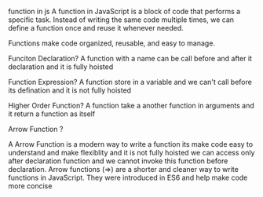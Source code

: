 function in js 
A function in JavaScript is a block of code that performs a specific task. Instead of writing the same code multiple times, we can define a function once and reuse it whenever needed.

Functions make code organized, reusable, and easy to manage.

Funciton Declaration?
A function with a name can be call before and after it declaration and it is fully hoisted

Function Expression?
A function store in a variable and we can't call before its defination and it is not fully hoisted

Higher Order Function?
A function take a another function in arguments and it return a function as itself

Arrow Function ?

A Arrow Function is a modern way to write a function its make code easy to understand and make flexiblity
and it is not fully hoisted we can access only after declaration function and we cannot invoke this function before declaration.
Arrow functions (=>) are a shorter and cleaner way to write functions in JavaScript. They were introduced in ES6 and help make code more concise